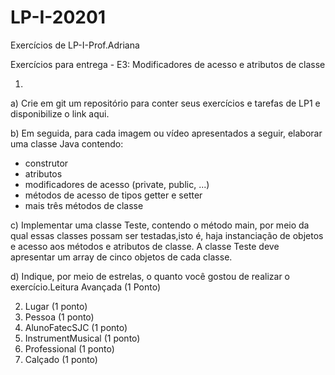 # LP-I-20201
Exercícios de LP-I-Prof.Adriana

Exercícios para entrega - E3: Modificadores de acesso e atributos de classe

1)

a) Crie em git um repositório para conter seus exercícios e tarefas de LP1 e disponibilize o link aqui.

b) Em seguida, para cada imagem ou vídeo apresentados a seguir, elaborar uma classe Java contendo:
- construtor
- atributos
- modificadores de acesso (private, public, ...)
- métodos de acesso de tipos getter e setter
- mais três métodos de classe

c) Implementar uma classe Teste, contendo o método main, por meio da qual essas classes possam ser testadas,isto é, haja instanciação de objetos e acesso aos métodos e atributos de classe. A classe Teste deve apresentar um array de cinco objetos de cada classe.

d) Indique, por meio de estrelas, o quanto você gostou de realizar o exercício.Leitura Avançada
(1 Ponto)

2) Lugar (1 ponto)
3) Pessoa (1 ponto)
4) AlunoFatecSJC  (1 ponto)
5) InstrumentMusical (1 ponto)
6) Professional (1 ponto)
7) Calçado  (1 ponto)


